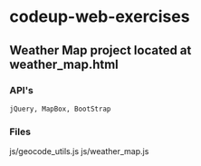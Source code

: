 # codeup-web-exercises

## Weather Map project located at weather_map.html
### API's
    jQuery, MapBox, BootStrap
### Files
  js/geocode_utils.js
  js/weather_map.js
